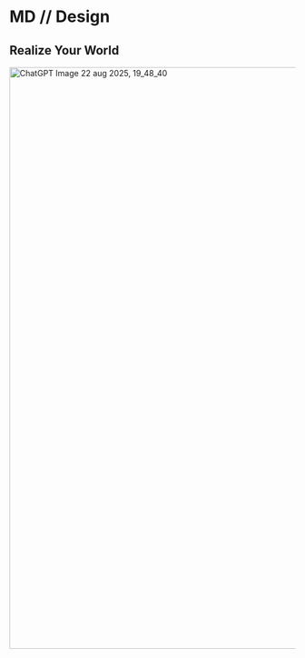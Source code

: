 # MD // Design

## Realize Your World

<img width="1536" height="1024" alt="ChatGPT Image 22  aug  2025, 19_48_40" src="https://github.com/user-attachments/assets/e2591f1a-8ee2-4b89-9281-2f2654720f20" />
